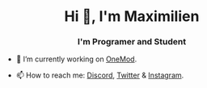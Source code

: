 <h1 align="center">Hi 👋, I'm Maximilien</h1>  
<h3 align="center">I'm Programer and Student</h3>  
  
- 🔭 I’m currently working on [OneMod](https://onemod.fr/). 

- 📫 How to reach me: [Discord](https://discord.gg/MWtvTMRnqe), [Twitter](https://twitter.com/MasqueOu) & [Instagram](https://www.instagram.com/maksxouu/).
